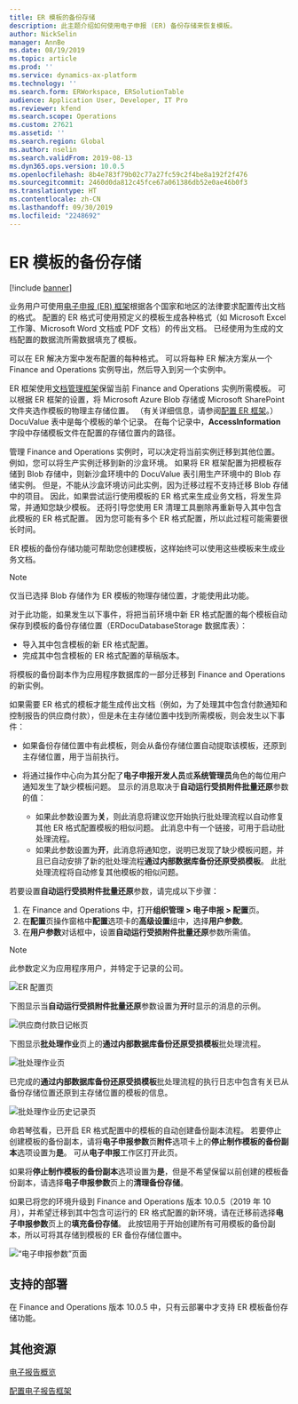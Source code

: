 ```yaml
---
title: ER 模板的备份存储
description: 此主题介绍如何使用电子申报 (ER) 备份存储来恢复模板。
author: NickSelin
manager: AnnBe
ms.date: 08/19/2019
ms.topic: article
ms.prod: ''
ms.service: dynamics-ax-platform
ms.technology: ''
ms.search.form: ERWorkspace, ERSolutionTable
audience: Application User, Developer, IT Pro
ms.reviewer: kfend
ms.search.scope: Operations
ms.custom: 27621
ms.assetid: ''
ms.search.region: Global
ms.author: nselin
ms.search.validFrom: 2019-08-13
ms.dyn365.ops.version: 10.0.5
ms.openlocfilehash: 8b4e783f79b02c77a27fc59c2f4be8a192f2f476
ms.sourcegitcommit: 2460d0da812c45fce67a061386db52e0ae46b0f3
ms.translationtype: HT
ms.contentlocale: zh-CN
ms.lasthandoff: 09/30/2019
ms.locfileid: "2248692"
---
```

# <a name="backup-storage-of-er-templates"></a>ER 模板的备份存储

[!include [banner](../includes/banner.md)]

业务用户可使用[电子申报 (ER) 框架](general-electronic-reporting.md)根据各个国家和地区的法律要求配置传出文档的格式。 配置的 ER 格式可使用预定义的模板生成各种格式（如 Microsoft Excel 工作簿、Microsoft Word 文档或 PDF 文档）的传出文档。 已经使用为生成的文档配置的数据流所需数据填充了模板。

可以在 ER 解决方案中发布配置的每种格式。 可以将每种 ER 解决方案从一个 Finance and Operations 实例导出，然后导入到另一个实例中。

ER 框架使用[文档管理框架](../../fin-and-ops/organization-administration/configure-document-management.md)保留当前 Finance and Operations 实例所需模板。 可以根据 ER 框架的设置，将 Microsoft Azure Blob 存储或 Microsoft SharePoint 文件夹选作模板的物理主存储位置。 （有关详细信息，请参阅[配置 ER 框架](electronic-reporting-er-configure-parameters.md)。）DocuValue 表中是每个模板的单个记录。 在每个记录中，**AccessInformation** 字段中存储模板文件在配置的存储位置内的路径。

管理 Finance and Operations 实例时，可以决定将当前实例迁移到其他位置。 例如，您可以将生产实例迁移到新的沙盒环境。 如果将 ER 框架配置为把模板存储到 Blob 存储中，则新沙盒环境中的 DocuValue 表引用生产环境中的 Blob 存储实例。 但是，不能从沙盒环境访问此实例，因为迁移过程不支持迁移 Blob 存储中的项目。 因此，如果尝试运行使用模板的 ER 格式来生成业务文档，将发生异常，并通知您缺少模板。 还将引导您使用 ER 清理工具删除再重新导入其中包含此模板的 ER 格式配置。 因为您可能有多个 ER 格式配置，所以此过程可能需要很长时间。

ER 模板的备份存储功能可帮助您创建模板，这样始终可以使用这些模板来生成业务文档。

> [!NOTE]
> 仅当已选择 Blob 存储作为 ER 模板的物理存储位置，才能使用此功能。

对于此功能，如果发生以下事件，将把当前环境中新 ER 格式配置的每个模板自动保存到模板的备份存储位置（ERDocuDatabaseStorage 数据库表）：

- 导入其中包含模板的新 ER 格式配置。
- 完成其中包含模板的 ER 格式配置的草稿版本。

将模板的备份副本作为应用程序数据库的一部分迁移到 Finance and Operations 的新实例。

如果需要 ER 格式的模板才能生成传出文档（例如，为了处理其中包含付款通知和控制报告的供应商付款），但是未在主存储位置中找到所需模板，则会发生以下事件：

- 如果备份存储位置中有此模板，则会从备份存储位置自动提取该模板，还原到主存储位置，用于当前执行。
- 将通过操作中心向为其分配了**电子申报开发人员**或**系统管理员**角色的每位用户通知发生了缺少模板问题。 显示的消息取决于**自动运行受损附件批量还原**参数的值：

    - 如果此参数设置为**关**，则此消息将建议您开始执行批处理流程以自动修复其他 ER 格式配置模板的相似问题。 此消息中有一个链接，可用于启动批处理流程。
    - 如果此参数设置为**开**，此消息将通知您，说明已发现了缺少模板问题，并且已自动安排了新的批处理流程**通过内部数据库备份还原受损模板**。 此批处理流程将自动修复其他模板的相似问题。

若要设置**自动运行受损附件批量还原**参数，请完成以下步骤：

1. 在 Finance and Operations 中，打开**组织管理 \> 电子申报 \> 配置**页。
2. 在**配置**页操作窗格中**配置**选项卡的**高级设置**组中，选择**用户参数**。
3. 在**用户参数**对话框中，设置**自动运行受损附件批量还原**参数所需值。

> [!NOTE]
> 此参数定义为应用程序用户，并特定于记录的公司。

![ER 配置页](./media/GER-BackupTemplates-1.png)

下图显示当**自动运行受损附件批量还原**参数设置为**开**时显示的消息的示例。

![供应商付款日记帐页](./media/GER-BackupTemplates-2.png)

下图显示**批处理作业**页上的**通过内部数据库备份还原受损模板**批处理流程。

![批处理作业页](./media/GER-BackupTemplates-3.png)

已完成的**通过内部数据库备份还原受损模板**批处理流程的执行日志中包含有关已从备份存储位置还原到主存储位置的模板的信息。

![批处理作业历史记录页](./media/GER-BackupTemplates-4.png)

命若琴弦看，已开启 ER 格式配置中的模板的自动创建备份副本流程。 若要停止创建模板的备份副本，请将**电子申报参数**页**附件**选项卡上的**停止制作模板的备份副本**选项设置为**是**。 可从**电子申报**工作区打开此页。

如果将**停止制作模板的备份副本**选项设置为**是**，但是不希望保留以前创建的模板备份副本，请选择**电子申报参数**页上的**清理备份存储**。

如果已将您的环境升级到 Finance and Operations 版本 10.0.5（2019 年 10 月），并希望迁移到其中包含可运行的 ER 格式配置的新环境，请在迁移前选择**电子申报参数**页上的**填充备份存储**。 此按钮用于开始创建所有可用模板的备份副本，所以可将其存储到模板的 ER 备份存储位置中。

![“电子申报参数”页面](./media/GER-BackupTemplates-5.png)

## <a name="supported-deployments"></a>支持的部署

在 Finance and Operations 版本 10.0.5 中，只有云部署中才支持 ER 模板备份存储功能。

## <a name="additional-resources"></a>其他资源

[电子报告概览](general-electronic-reporting.md)

[配置电子报告框架](electronic-reporting-er-configure-parameters.md)
